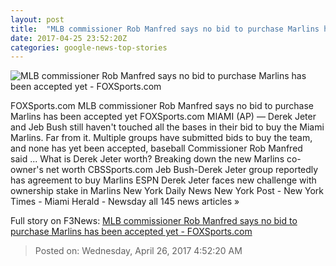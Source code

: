 ```yaml
---
layout: post
title:  "MLB commissioner Rob Manfred says no bid to purchase Marlins has been accepted yet - FOXSports.com"
date: 2017-04-25 23:52:20Z
categories: google-news-top-stories
---
```


![MLB commissioner Rob Manfred says no bid to purchase Marlins has been accepted yet - FOXSports.com](http://b.fssta.com/uploads/content/dam/fsdigital/RSN/Florida/2014/1/29/012914_fsf_mlb_marlins_general_cap_glove_PI.vresize.1200.630.high.0.jpg)

FOXSports.com MLB commissioner Rob Manfred says no bid to purchase Marlins has been accepted yet FOXSports.com MIAMI (AP) — Derek Jeter and Jeb Bush still haven't touched all the bases in their bid to buy the Miami Marlins. Far from it. Multiple groups have submitted bids to buy the team, and none has yet been accepted, baseball Commissioner Rob Manfred said ... What is Derek Jeter worth? Breaking down the new Marlins co-owner's net worth CBSSports.com Jeb Bush-Derek Jeter group reportedly has agreement to buy Marlins ESPN Derek Jeter faces new challenge with ownership stake in Marlins New York Daily News New York Post - New York Times - Miami Herald - Newsday all 145 news articles »


Full story on F3News: [MLB commissioner Rob Manfred says no bid to purchase Marlins has been accepted yet - FOXSports.com](http://www.f3nws.com/n/ZrP4TH)

> Posted on: Wednesday, April 26, 2017 4:52:20 AM
